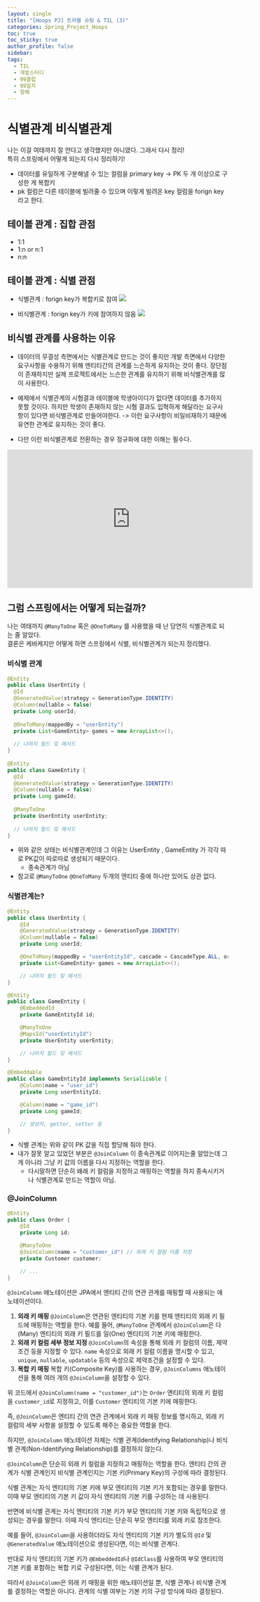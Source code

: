 ```yaml
---
layout: single
title: "[Hoops PJ] 트러블 슈팅 & TIL (3)"
categories: Spring_Project_Hoops
toc: true
toc_sticky: true
author_profile: false
sidebar: 
tags:
  - TIL
  - 개발스터디
  - 99클럽
  - 99일지
  - 항해
---
```


# 식별관계 비식별관계

나는 이걸 여태까지 잘 안다고 생각했지만 아니였다. 그래서 다시 정리!    
특히 스프링에서 어떻게 되는지 다시 정리하기!

- 데이터를 유일하게 구분해낼 수 있는 컬럼을 primary key -> PK
  두 개 이상으로 구성한 게 복합키 
- pk 컬럼은 다른 테이블에 빌려줄 수 있으며 이렇게 빌려온 key 컬럼을 forign key 라고 한다.

## 테이블 관계 : 집합 관점

- 1:1
- 1:n or n:1
- n:n

## 테이블 관계 : 식별 관점

- 식별관계 : forign key가 복합키로 참여
![](https://i.imgur.com/l4lUdSg.png)

- 비식별관계 : forign key가 키에 참여하지 않음
![](https://i.imgur.com/weHoFzG.png)

## 비식별 관계를 사용하는 이유

- 데이터의 무결성 측면에서는 식별관계로 만드는 것이 좋지만 개발 측면에서 다양한 요구사항을 수용하기 위해 엔티티간의 관계를 느슨하게 유지하는 것이 좋다. 장단점이 존재하지만 실제 프로젝트에서는 느슨한 관계를 유지하기 위해 비식별관계를 많이 사용한다.

- 예제에서 식별관계의 시혐결과 테이블에 학생아이디가 없다면 데이터를 추가하지 못할 것이다. 하지만 학생이 존재하지 않는 시혐 결과도 입혁하게 해달라는 요구사항이 있다면 비식별관계로 만들어야한다. 
  -> 이런 요구사항이 비일비재하기 때문에 유연한 관계로 유지하는 것이 좋다.

- 다만 이런 비식별관계로 전환하는 경우 정규화에 대한 이해는 필수다.

<iframe width="560" height="315" src="https://www.youtube.com/embed/n4GoMdwqXGI?si=mb0X0SQTCUkft9fk" title="YouTube video player" frameborder="0" allow="accelerometer; autoplay; clipboard-write; encrypted-media; gyroscope; picture-in-picture; web-share" referrerpolicy="strict-origin-when-cross-origin" allowfullscreen></iframe>

## 그럼 스프링에서는 어떻게 되는걸까?

나는 여태까지 `@ManyToOne` 혹은 `@OneToMany` 를 사용했을 때 난 당연히 식별관계로 되는 줄 알았다.   
결론은 케바케지만 어떻게 하면 스프링에서 식별, 비식별관계가 되는지 정리했다.  

### 비식별 관계 

```java
@Entity  
public class UserEntity {  
  @Id  
  @GeneratedValue(strategy = GenerationType.IDENTITY)  
  @Column(nullable = false)  
  private Long userId;  
  
  @OneToMany(mappedBy = "userEntity")  
  private List<GameEntity> games = new ArrayList<>();  
  
  // 나머지 필드 및 메서드  
}  
  
@Entity  
public class GameEntity {  
  @Id  
  @GeneratedValue(strategy = GenerationType.IDENTITY)  
  @Column(nullable = false)  
  private Long gameId;  
  
  @ManyToOne  
  private UserEntity userEntity;  
  
  // 나머지 필드 및 메서드  
}
```

- 위와 같은 상태는 비식별관계인데 그 이유는 UserEntity , GameEntity 가 각각 따로 PK값이 따로따로 생성되기 때문이다.   
	- 종속관계가 아님
- 참고로 `@ManyToOne` `@OneToMany` 두개의 엔티티 중에 하나만 있어도 상관 없다.

### 식별관계는?

```java
@Entity
public class UserEntity {
    @Id
    @GeneratedValue(strategy = GenerationType.IDENTITY)
    @Column(nullable = false)
    private Long userId;

    @OneToMany(mappedBy = "userEntityId", cascade = CascadeType.ALL, orphanRemoval = true)
    private List<GameEntity> games = new ArrayList<>();

    // 나머지 필드 및 메서드
}

@Entity
public class GameEntity {
    @EmbeddedId
    private GameEntityId id;

    @ManyToOne
    @MapsId("userEntityId")
    private UserEntity userEntity;

    // 나머지 필드 및 메서드
}

@Embeddable
public class GameEntityId implements Serializable {
    @Column(name = "user_id")
    private Long userEntityId;

    @Column(name = "game_id")
    private Long gameId;

    // 생성자, getter, setter 등
}
```

- 식별 관계는 위와 같이 PK 값을 직접 할당해 줘야 한다.
- 내가 잘못 알고 있었던 부분은 `@JoinColumn` 이 종속관계로 이어지는줄 알았는데 그게 아니라 그냥 키 값의 이름을 다시 지정하는 역할을 한다.
	- 다시말하면 단순히 왜래 키 컬럼을 지정하고 매핑하는 역할을 하지 종속시키거나 식별관계로 만드는 역할이 아님.

### @JoinColumn

```java
@Entity
public class Order {
    @Id
    private Long id;

    @ManyToOne
    @JoinColumn(name = "customer_id") // 외래 키 컬럼 이름 지정
    private Customer customer;

    // ...
}
```

`@JoinColumn` 애노테이션은 JPA에서 엔티티 간의 연관 관계를 매핑할 때 사용되는 애노테이션이다. 

1. **외래 키 매핑** `@JoinColumn`은 연관된 엔티티의 기본 키를 현재 엔티티의 외래 키 필드에 매핑하는 역할을 한다. 예를 들어, `@ManyToOne` 관계에서 `@JoinColumn`은 다(Many) 엔티티의 외래 키 필드를 일(One) 엔티티의 기본 키에 매핑한다.
2. **외래 키 컬럼 세부 정보 지정** `@JoinColumn`의 속성을 통해 외래 키 컬럼의 이름, 제약조건 등을 지정할 수 있다. `name` 속성으로 외래 키 컬럼 이름을 명시할 수 있고, `unique`, `nullable`, `updatable` 등의 속성으로 제약조건을 설정할 수 있다.
3. **복합 키 매핑** 복합 키(Composite Key)를 사용하는 경우, `@JoinColumns` 애노테이션을 통해 여러 개의 `@JoinColumn`을 설정할 수 있다.

위 코드에서 `@JoinColumn(name = "customer_id")`는 `Order` 엔티티의 외래 키 컬럼을 `customer_id`로 지정하고, 이를 `Customer` 엔티티의 기본 키에 매핑한다.     

즉, `@JoinColumn`은 엔티티 간의 연관 관계에서 외래 키 매핑 정보를 명시하고, 외래 키 컬럼의 세부 사항을 설정할 수 있도록 해주는 중요한 역할을 한다.    


하지만, `@JoinColumn` 애노테이션 자체는 식별 관계(Identifying Relationship)나 비식별 관계(Non-Identifying Relationship)를 결정하지 않는다.

`@JoinColumn`은 단순히 외래 키 컬럼을 지정하고 매핑하는 역할을 한다. 엔티티 간의 관계가 식별 관계인지 비식별 관계인지는 기본 키(Primary Key)의 구성에 따라 결정된다.    

식별 관계는 자식 엔티티의 기본 키에 부모 엔티티의 기본 키가 포함되는 경우를 말한다. 이때 부모 엔티티의 기본 키 값이 자식 엔티티의 기본 키를 구성하는 데 사용된다.

반면에 비식별 관계는 자식 엔티티의 기본 키가 부모 엔티티의 기본 키와 독립적으로 생성되는 경우를 말한다. 이때 자식 엔티티는 단순히 부모 엔티티를 외래 키로 참조한다.

예를 들어, `@JoinColumn`을 사용하더라도 자식 엔티티의 기본 키가 별도의 `@Id` 및 `@GeneratedValue` 애노테이션으로 생성된다면, 이는 비식별 관계다.

반대로 자식 엔티티의 기본 키가 `@EmbeddedId`나 `@IdClass`를 사용하여 부모 엔티티의 기본 키를 포함하는 복합 키로 구성된다면, 이는 식별 관계가 된다.

따라서 `@JoinColumn`은 외래 키 매핑을 위한 애노테이션일 뿐, 식별 관계나 비식별 관계를 결정하는 역할은 아니다. 관계의 식별 여부는 기본 키의 구성 방식에 따라 결정된다.  